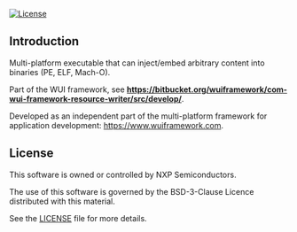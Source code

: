 [![License](https://img.shields.io/badge/License-BSD%203--Clause-blue.svg?style=flat)](LICENSE)

## Introduction
Multi-platform executable that can inject/embed arbitrary content into binaries (PE, ELF, Mach-O).

Part of the WUI framework, see **https://bitbucket.org/wuiframework/com-wui-framework-resource-writer/src/develop/**.

Developed as an independent part of the multi-platform framework for application development: https://www.wuiframework.com.

## License
This software is owned or controlled by NXP Semiconductors.

The use of this software is governed by the BSD-3-Clause Licence distributed with this material.
  
See the [LICENSE](LICENSE) file for more details.
